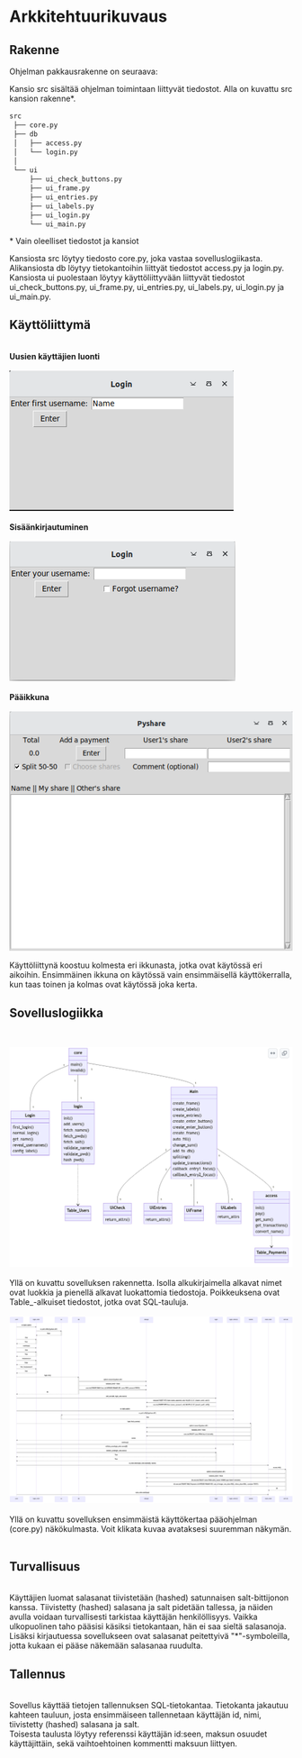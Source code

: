 # Arkkitehtuurikuvaus

## Rakenne

Ohjelman pakkausrakenne on seuraava:

Kansio src sisältää ohjelman toimintaan liittyvät tiedostot.
Alla on kuvattu src kansion rakenne*.

```
src
 ├── core.py 
 ├── db
 │   ├── access.py
 │   └── login.py
 │
 └── ui
     ├── ui_check_buttons.py
     ├── ui_frame.py
     ├── ui_entries.py
     ├── ui_labels.py
     ├── ui_login.py
     └── ui_main.py
```
\* Vain oleelliset tiedostot ja kansiot

Kansiosta src löytyy tiedosto core.py, joka vastaa sovelluslogiikasta.
Alikansiosta db löytyy tietokantoihin liittyät tiedostot access.py ja login.py. Kansiosta ui puolestaan löytyy käyttöliittyvään liittyvät tiedostot ui_check_buttons.py, ui_frame.py, ui_entries.py, ui_labels.py, ui_login.py ja ui_main.py.
&nbsp; <br>
## Käyttöliittymä
&nbsp; <br>
**Uusien käyttäjien luonti** <br>
&nbsp; <br>
![Login window 1](login_window1.png)
<br>
&nbsp; <br>
**Sisäänkirjautuminen** <br>
&nbsp; <br>
![Login window 2](login_window2.png)
<br>
&nbsp; <br>
**Pääikkuna** <br>
&nbsp; <br>
![Main window](main_window1.png)
<br>

Käyttöliittynä koostuu kolmesta eri ikkunasta, jotka ovat käytössä eri aikoihin. Ensimmäinen ikkuna on käytössä vain ensimmäisellä käyttökerralla, kun taas toinen ja kolmas ovat käytössä joka kerta.

## Sovelluslogiikka
&nbsp; <br>

![architecture](architecture.png)
<br>
&nbsp; <br>
Yllä on kuvattu sovelluksen rakennetta. Isolla alkukirjaimella alkavat nimet ovat luokkia ja pienellä alkavat luokattomia tiedostoja. Poikkeuksena ovat Table_-alkuiset tiedostot, jotka ovat SQL-tauluja.
&nbsp; <br>
&nbsp; <br>
![sequence](sequence.png)
&nbsp; <br>
Yllä on kuvattu sovelluksen ensimmäistä käyttökertaa pääohjelman (core.py) näkökulmasta. Voit klikata kuvaa avataksesi suuremman näkymän.
&nbsp; <br>


## Turvallisuus
&nbsp; <br>
Käyttäjien luomat salasanat tiivistetään (hashed) satunnaisen salt-bittijonon kanssa. Tiivistetty (hashed) salasana ja salt pidetään tallessa, ja näiden avulla voidaan turvallisesti tarkistaa käyttäjän henkilöllisyys. Vaikka ulkopuolinen taho pääsisi käsiksi tietokantaan, hän ei saa sieltä salasanoja. Lisäksi kirjautuessa sovellukseen ovat salasanat peitettyivä "*"-symboleilla, jotta kukaan ei pääse näkemään salasanaa ruudulta.
&nbsp; <br>
## Tallennus
&nbsp; <br>
Sovellus käyttää tietojen tallennuksen SQL-tietokantaa. Tietokanta jakautuu kahteen tauluun, josta ensimmäiseen tallennetaan käyttäjän id, nimi, tiivistetty (hashed) salasana ja salt. <br>
Toisesta taulusta löytyy referenssi käyttäjän id:seen, maksun osuudet käyttäjittäin, sekä vaihtoehtoinen kommentti maksuun liittyen.

